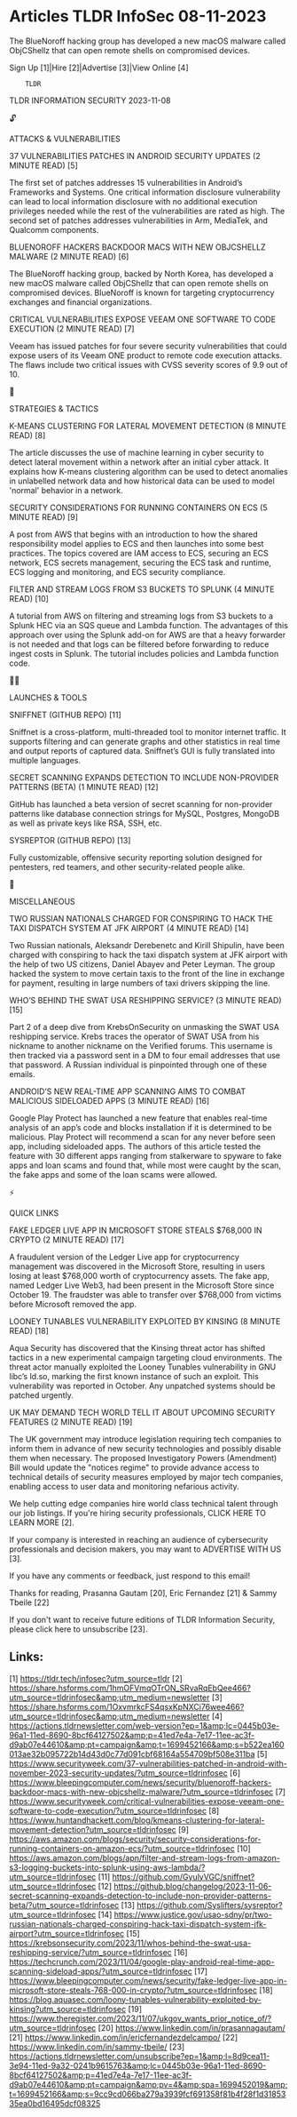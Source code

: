 # Articles TLDR InfoSec 08-11-2023

The BlueNoroff hacking group has developed a new macOS malware called
ObjCShellz that can open remote shells on compromised devices.  

Sign Up [1]|Hire [2]|Advertise [3]|View Online [4] 

		TLDR 

TLDR INFORMATION SECURITY 2023-11-08

🔓 

ATTACKS & VULNERABILITIES

 37 VULNERABILITIES PATCHES IN ANDROID SECURITY UPDATES (2 MINUTE
READ) [5] 

 The first set of patches addresses 15 vulnerabilities in Android’s
Frameworks and Systems. One critical information disclosure
vulnerability can lead to local information disclosure with no
additional execution privileges needed while the rest of the
vulnerabilities are rated as high. The second set of patches addresses
vulnerabilities in Arm, MediaTek, and Qualcomm components. 

 BLUENOROFF HACKERS BACKDOOR MACS WITH NEW OBJCSHELLZ MALWARE (2
MINUTE READ) [6] 

 The BlueNoroff hacking group, backed by North Korea, has developed a
new macOS malware called ObjCShellz that can open remote shells on
compromised devices. BlueNoroff is known for targeting cryptocurrency
exchanges and financial organizations. 

 CRITICAL VULNERABILITIES EXPOSE VEEAM ONE SOFTWARE TO CODE EXECUTION
(2 MINUTE READ) [7] 

 Veeam has issued patches for four severe security vulnerabilities
that could expose users of its Veeam ONE product to remote code
execution attacks. The flaws include two critical issues with CVSS
severity scores of 9.9 out of 10. 

🧠 

STRATEGIES & TACTICS

 K-MEANS CLUSTERING FOR LATERAL MOVEMENT DETECTION (8 MINUTE READ) [8]


 The article discusses the use of machine learning in cyber security
to detect lateral movement within a network after an initial cyber
attack. It explains how K-means clustering algorithm can be used to
detect anomalies in unlabelled network data and how historical data
can be used to model 'normal' behavior in a network. 

 SECURITY CONSIDERATIONS FOR RUNNING CONTAINERS ON ECS (5 MINUTE READ)
[9] 

 A post from AWS that begins with an introduction to how the shared
responsibility model applies to ECS and then launches into some best
practices. The topics covered are IAM access to ECS, securing an ECS
network, ECS secrets management, securing the ECS task and runtime,
ECS logging and monitoring, and ECS security compliance. 

 FILTER AND STREAM LOGS FROM S3 BUCKETS TO SPLUNK (4 MINUTE READ) [10]


 A tutorial from AWS on filtering and streaming logs from S3 buckets
to a Splunk HEC via an SQS queue and Lambda function. The advantages
of this approach over using the Splunk add-on for AWS are that a heavy
forwarder is not needed and that logs can be filtered before
forwarding to reduce ingest costs in Splunk. The tutorial includes
policies and Lambda function code. 

🧑‍💻 

LAUNCHES & TOOLS

 SNIFFNET (GITHUB REPO) [11] 

 Sniffnet is a cross-platform, multi-threaded tool to monitor internet
traffic. It supports filtering and can generate graphs and other
statistics in real time and output reports of captured data.
Sniffnet’s GUI is fully translated into multiple languages. 

 SECRET SCANNING EXPANDS DETECTION TO INCLUDE NON-PROVIDER PATTERNS
(BETA) (1 MINUTE READ) [12] 

 GitHub has launched a beta version of secret scanning for
non-provider patterns like database connection strings for MySQL,
Postgres, MongoDB as well as private keys like RSA, SSH, etc. 

 SYSREPTOR (GITHUB REPO) [13] 

 Fully customizable, offensive security reporting solution designed
for pentesters, red teamers, and other security-related people alike. 

🎁 

MISCELLANEOUS

 TWO RUSSIAN NATIONALS CHARGED FOR CONSPIRING TO HACK THE TAXI
DISPATCH SYSTEM AT JFK AIRPORT (4 MINUTE READ) [14] 

 Two Russian nationals, Aleksandr Derebenetc and Kirill Shipulin, have
been charged with conspiring to hack the taxi dispatch system at JFK
airport with the help of two US citizens, Daniel Abayev and Peter
Leyman. The group hacked the system to move certain taxis to the front
of the line in exchange for payment, resulting in large numbers of
taxi drivers skipping the line. 

 WHO’S BEHIND THE SWAT USA RESHIPPING SERVICE? (3 MINUTE READ) [15] 

 Part 2 of a deep dive from KrebsOnSecurity on unmasking the SWAT USA
reshipping service. Krebs traces the operator of SWAT USA from his
nickname to another nickname on the Verified forums. This username is
then tracked via a password sent in a DM to four email addresses that
use that password. A Russian individual is pinpointed through one of
these emails. 

 ANDROID’S NEW REAL-TIME APP SCANNING AIMS TO COMBAT MALICIOUS
SIDELOADED APPS (3 MINUTE READ) [16] 

 Google Play Protect has launched a new feature that enables real-time
analysis of an app’s code and blocks installation if it is
determined to be malicious. Play Protect will recommend a scan for any
never before seen app, including sideloaded apps. The authors of this
article tested the feature with 30 different apps ranging from
stalkerware to spyware to fake apps and loan scams and found that,
while most were caught by the scan, the fake apps and some of the loan
scams were allowed. 

⚡ 

QUICK LINKS

 FAKE LEDGER LIVE APP IN MICROSOFT STORE STEALS $768,000 IN CRYPTO (2
MINUTE READ) [17] 

 A fraudulent version of the Ledger Live app for cryptocurrency
management was discovered in the Microsoft Store, resulting in users
losing at least $768,000 worth of cryptocurrency assets. The fake app,
named Ledger Live Web3, had been present in the Microsoft Store since
October 19. The fraudster was able to transfer over $768,000 from
victims before Microsoft removed the app. 

 LOONEY TUNABLES VULNERABILITY EXPLOITED BY KINSING (8 MINUTE READ)
[18] 

 Aqua Security has discovered that the Kinsing threat actor has
shifted tactics in a new experimental campaign targeting cloud
environments. The threat actor manually exploited the Looney Tunables
vulnerability in GNU libc’s ld.so, marking the first known instance
of such an exploit. This vulnerability was reported in October. Any
unpatched systems should be patched urgently. 

 UK MAY DEMAND TECH WORLD TELL IT ABOUT UPCOMING SECURITY FEATURES (2
MINUTE READ) [19] 

 The UK government may introduce legislation requiring tech companies
to inform them in advance of new security technologies and possibly
disable them when necessary. The proposed Investigatory Powers
(Amendment) Bill would update the "notices regime" to provide advance
access to technical details of security measures employed by major
tech companies, enabling access to user data and monitoring nefarious
activity. 

 We help cutting edge companies hire world class technical talent
through our job listings. If you're hiring security professionals,
CLICK HERE TO LEARN MORE [2]. 

If your company is interested in reaching an audience of cybersecurity
professionals and decision makers, you may want to ADVERTISE WITH US
[3]. 

If you have any comments or feedback, just respond to this email! 

Thanks for reading, 
Prasanna Gautam [20], Eric Fernandez [21] & Sammy Tbeile [22] 

If you don't want to receive future editions of TLDR Information
Security, please click here to unsubscribe [23]. 

 

Links:
------
[1] https://tldr.tech/infosec?utm_source=tldr
[2] https://share.hsforms.com/1hmOFVmqOTrON_SRvaRqEbQee466?utm_source=tldrinfosec&amp;utm_medium=newsletter
[3] https://share.hsforms.com/1OxvmrkcFS4qsxKpNXCi76wee466?utm_source=tldrinfosec&amp;utm_medium=newsletter
[4] https://actions.tldrnewsletter.com/web-version?ep=1&amp;lc=0445b03e-96a1-11ed-8690-8bcf64127502&amp;p=41ed7e4a-7e17-11ee-ac3f-d9ab07e44610&amp;pt=campaign&amp;t=1699452166&amp;s=b522ea160013ae32b095722b14d43d0c77d091cbf68164a554709bf508e311ba
[5] https://www.securityweek.com/37-vulnerabilities-patched-in-android-with-november-2023-security-updates/?utm_source=tldrinfosec
[6] https://www.bleepingcomputer.com/news/security/bluenoroff-hackers-backdoor-macs-with-new-objcshellz-malware/?utm_source=tldrinfosec
[7] https://www.securityweek.com/critical-vulnerabilities-expose-veeam-one-software-to-code-execution/?utm_source=tldrinfosec
[8] https://www.huntandhackett.com/blog/kmeans-clustering-for-lateral-movement-detection?utm_source=tldrinfosec
[9] https://aws.amazon.com/blogs/security/security-considerations-for-running-containers-on-amazon-ecs/?utm_source=tldrinfosec
[10] https://aws.amazon.com/blogs/apn/filter-and-stream-logs-from-amazon-s3-logging-buckets-into-splunk-using-aws-lambda/?utm_source=tldrinfosec
[11] https://github.com/GyulyVGC/sniffnet?utm_source=tldrinfosec
[12] https://github.blog/changelog/2023-11-06-secret-scanning-expands-detection-to-include-non-provider-patterns-beta/?utm_source=tldrinfosec
[13] https://github.com/Syslifters/sysreptor?utm_source=tldrinfosec
[14] https://www.justice.gov/usao-sdny/pr/two-russian-nationals-charged-conspiring-hack-taxi-dispatch-system-jfk-airport?utm_source=tldrinfosec
[15] https://krebsonsecurity.com/2023/11/whos-behind-the-swat-usa-reshipping-service/?utm_source=tldrinfosec
[16] https://techcrunch.com/2023/11/04/google-play-android-real-time-app-scanning-sideload-apps/?utm_source=tldrinfosec
[17] https://www.bleepingcomputer.com/news/security/fake-ledger-live-app-in-microsoft-store-steals-768-000-in-crypto/?utm_source=tldrinfosec
[18] https://blog.aquasec.com/loony-tunables-vulnerability-exploited-by-kinsing?utm_source=tldrinfosec
[19] https://www.theregister.com/2023/11/07/ukgov_wants_prior_notice_of/?utm_source=tldrinfosec
[20] https://www.linkedin.com/in/prasannagautam/
[21] https://www.linkedin.com/in/ericfernandezdelcampo/
[22] https://www.linkedin.com/in/sammy-tbeile/
[23] https://actions.tldrnewsletter.com/unsubscribe?ep=1&amp;l=8d9cea11-3e94-11ed-9a32-0241b9615763&amp;lc=0445b03e-96a1-11ed-8690-8bcf64127502&amp;p=41ed7e4a-7e17-11ee-ac3f-d9ab07e44610&amp;pt=campaign&amp;pv=4&amp;spa=1699452019&amp;t=1699452166&amp;s=9cc9cd066ba279a3939fcf691358f81b4f28f1d3185335ea0bd16495dcf08325
